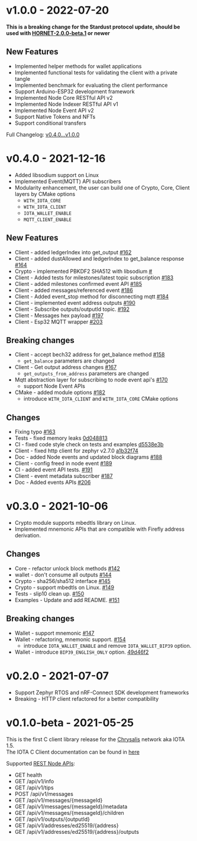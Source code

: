 # v1.0.0 - 2022-07-20

**This is a breaking change for the Stardust protocol update, should be used with [HORNET-2.0.0-beta.1](https://github.com/iotaledger/hornet/releases/tag/v2.0.0-beta.1) or newer**

## New Features

- Implemented helper methods for wallet applications
- Implemented functional tests for validating the client with a private tangle
- Implemented benchmark for evaluating the client performance
- Support Arduino-ESP32 development framework
- Implemented Node Core RESTful API v2
- Implemented Node Indexer RESTful API v1
- Implemented Node Event API v2
- Support Native Tokens and NFTs
- Support conditional transfers

Full Changelog: [v0.4.0...v1.0.0](https://github.com/iotaledger/iota.c/compare/v0.4.0...v1.0.0)

# v0.4.0 - 2021-12-16

- Added libsodium support on Linux
- Implemented Event(MQTT) API subscribers
- Modularity enhancement, the user can build one of Crypto, Core, Client layers by CMake options
  - `WITH_IOTA_CORE`
  - `WITH_IOTA_CLIENT`
  - `IOTA_WALLET_ENABLE`
  - `MQTT_CLIENT_ENABLE`

## New Features

- Client - added ledgerIndex into get_output [#162](https://github.com/iotaledger/iota.c/pull/162)
- Client - added dustAllowed and ledgerIndex to get_balance response [#164](https://github.com/iotaledger/iota.c/pull/164)
- Crypto - implemented PBKDF2 SHA512 with libsodium [#](https://github.com/iotaledger/iota.c/pull/165)
- Client - Added tests for milestones/latest topic subscription [#183](https://github.com/iotaledger/iota.c/pull/183)
- Client - added milestones confirmed event API [#185](https://github.com/iotaledger/iota.c/pull/185)
- Client - added messages/referenced event [#186](https://github.com/iotaledger/iota.c/pull/186)
- Client - Added event_stop method for disconnecting mqtt [#184](https://github.com/iotaledger/iota.c/pull/184)
- Client - implemented event address outputs [#190](https://github.com/iotaledger/iota.c/pull/190)
- Client - Subscribe outputs/outputId topic. [#192](https://github.com/iotaledger/iota.c/pull/192)
- Client - Messages hex payload [#197](https://github.com/iotaledger/iota.c/pull/197)
- Client - Esp32 MQTT wrapper [#203](https://github.com/iotaledger/iota.c/pull/203)

## Breaking changes

- Client - accept bech32 address for get_balance method [#158](https://github.com/iotaledger/iota.c/pull/158)
  - `get_balance` parameters are changed
- Client - Get output address changes [#167](https://github.com/iotaledger/iota.c/pull/167)
  - `get_outputs_from_address` parameters are changed
- Mqtt abstraction layer for subscribing to node event api's [#170](https://github.com/iotaledger/iota.c/pull/170)
  - support Node Event APIs
- CMake - added module options [#182](https://github.com/iotaledger/iota.c/pull/182)
  - introduce `WITH_IOTA_CLIENT` and `WITH_IOTA_CORE` CMake options

## Changes

- Fixing typo [#163](https://github.com/iotaledger/iota.c/pull/163)
- Tests - fixed memory leaks [0d048813](https://github.com/iotaledger/iota.c/commit/0d048813d53367eada2ab2c44b6623538c517595)
- CI - fixed code style check on tests and examples [d5538e3b](https://github.com/iotaledger/iota.c/commit/d5538e3bf8ccd6407681818b4f9e7de02f61ec95)
- Client - fixed http client for zephyr v2.7.0 [a1b32f74](https://github.com/iotaledger/iota.c/commit/a1b32f74d91e676c666e96b3a58fe093b8cf1f53)
- Doc - added Node events and updated block diagrams [#188](https://github.com/iotaledger/iota.c/pull/188)
- Client - config freed in node event [#189](https://github.com/iotaledger/iota.c/pull/189)
- CI - added event API tests. [#191](https://github.com/iotaledger/iota.c/pull/191)
- Client - event metadata subscriber [#187](https://github.com/iotaledger/iota.c/pull/187)
- Doc - Added events APIs [#206](https://github.com/iotaledger/iota.c/pull/206)

# v0.3.0 - 2021-10-06

- Crypto module supports mbedtls library on Linux.
- Implemented mnemonic APIs that are compatible with Firefly address derivation.

## Changes

- Core - refactor unlock block methods [#142](https://github.com/iotaledger/iota.c/pull/142)
- wallet - don't consume all outputs [#144](https://github.com/iotaledger/iota.c/pull/144)
- Crypto - sha256/sha512 interface [#145](https://github.com/iotaledger/iota.c/pull/145)
- Crypto - support mbedtls on Linux. [#149](https://github.com/iotaledger/iota.c/pull/149)
- Tests - slip10 clean up. [#150](https://github.com/iotaledger/iota.c/pull/150)
- Examples - Update and add README. [#151](https://github.com/iotaledger/iota.c/pull/151)

## Breaking changes

- Wallet - support mnemonic [#147](https://github.com/iotaledger/iota.c/pull/147)
- Wallet - refactoring, mnemonic support. [#154](https://github.com/iotaledger/iota.c/pull/154)
  - introduce `IOTA_WALLET_ENABLE` and remove `IOTA_WALLET_BIP39` option.
- Wallet - introduce `BIP39_ENGLISH_ONLY` option. [49d46f2](https://github.com/iotaledger/iota.c/commit/49d46f258da9f1af13f1c4b964a068f101b0ab15)

# v0.2.0 - 2021-07-07

- Support Zephyr RTOS and nRF-Connect SDK development frameworks
- Breaking - HTTP client refactored for a better compatibility

# v0.1.0-beta - 2021-05-25

This is the first C client library release for the [Chrysalis](https://chrysalis.docs.iota.org/introduction/what_is_chrysalis.html) network aka IOTA 1.5.  
The IOTA C Client documentation can be found in [here](https://iota-c-client.readthedocs.io/en/latest/index.html)

Supported [REST Node APIs](https://github.com/iotaledger/protocol-rfcs/pull/27):

- GET health
- GET /api/v1/info
- GET /api/v1/tips
- POST /api/v1/messages
- GET /api/v1/messages/{messageId}
- GET /api/v1/messages/{messageId}/metadata
- GET /api/v1/messages/{messageId}/children
- GET /api/v1/outputs/{outputId}
- GET /api/v1/addresses/ed25519/{address}
- GET /api/v1/addresses/ed25519/{address}/outputs
